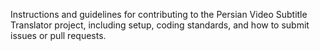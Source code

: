 Instructions and guidelines for contributing to the Persian Video Subtitle Translator project, including setup, coding standards, and how to submit issues or pull requests.
